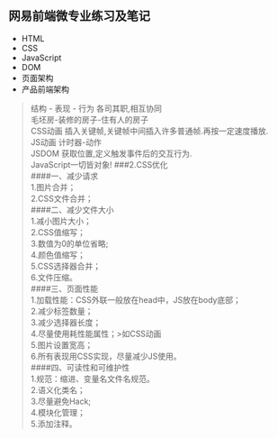 ## 网易前端微专业练习及笔记
* HTML
* CSS
* JavaScript
* DOM
* 页面架构
* 产品前端架构

>  结构 -   表现   -    行为    各司其职,相互协同  
> 毛坯房-装修的房子-住有人的房子  
> CSS动画 插入关键帧,关键帧中间插入许多普通帧.再按一定速度播放.  
> JS动画 计时器-动作  
> JSDOM 获取位置,定义触发事件后的交互行为.  
> JavaScript一切皆对象! 
###2.CSS优化  
####一、减少请求  
 1.图片合并；  
 2.CSS文件合并；  
####二、减少文件大小  
 1.减小图片大小；  
 2.CSS值缩写；  
 3.数值为0的单位省略;  
 4.颜色值缩写；  
 5.CSS选择器合并；  
 6.文件压缩。  
####三、页面性能  
 1.加载性能：CSS外联一般放在head中，JS放在body底部；  
 2.减少标签数量；  
 3.减少选择器长度；  
 4.尽量使用耗性能属性；>如CSS动画    
 5.图片设置宽高；  
 6.所有表现用CSS实现，尽量减少JS使用。  
####四、可读性和可维护性  
 1.规范：缩进、变量名文件名规范。  
 2.语义化类名；  
 3.尽量避免Hack;  
 4.模块化管理；  
 5.添加注释。  
